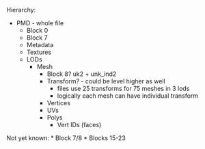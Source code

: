 Hierarchy:

* PMD - whole file
    * Block 0
    * Block 7
    * Metadata
    * Textures
    * LODs
        * Mesh
            * Block 8? uk2 + unk_ind2
            * Transform? - could be level higher as well
                * files use 25 transforms for 75 meshes in 3 lods
                * logically each mesh can have individual transform
            * Vertices
            * UVs
            * Polys
                * Vert IDs (faces)

Not yet known:
    * Block 7/8
    * Blocks 15-23
